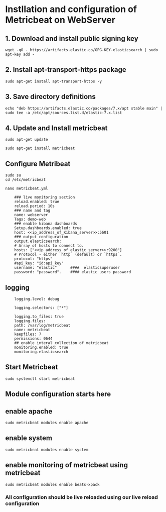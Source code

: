 # Instllation and configuration of Metricbeat on WebServer

## 1. Download and install public signing key 



    wget -qO - https://artifacts.elastic.co/GPG-KEY-elasticsearch | sudo apt-key add -

## 2. Install apt-transport-https package

    sudo apt-get install apt-transport-https -y

## 3. Save directory definitions

    echo "deb https://artifacts.elastic.co/packages/7.x/apt stable main" | sudo tee -a /etc/apt/sources.list.d/elastic-7.x.list


## 4. Update and Install metricbeat

    sudo apt-get update 

    sudo apt-get install metricbeat

## Configure Metribeat

    sudo su
    cd /etc/metricbeat

    nano metricbeat.yml

        ### live monitoring section 
        reload.enabled: true
        reload.period: 10s
        ### name and tag
        name: webserver
        Tags: demo-web
        ### enable kibana dashboards
        Setup.dashboards.enabled: true
        host: <<ip_address_of_Kibana_server>>:5601
        ### output configuration
        output.elasticsearch:
        # Array of hosts to connect to.
        hosts: ["<<ip_address_of_elastic_server>>:9200"]
        # Protocol - either `http` (default) or `https`.
        protocol: "https"
        #api_key: "id:api_key"
        username: "elastic"      ####  elasticsuperuser
        password: "password".    #### elastic users password
 ## logging
        logging.level: debug

        logging.selectors: ["*"]

        logging.to_files: true
        logging.files:
        path: /var/log/metricbeat
        name: metricbeat
        keepfiles: 7
        permissions: 0644
        ## enable interal collection of metricbeat
        monitoring.enabled: true
        monitoring.elasticsearch



## Start Metricbeat

    sudo systemctl start metricbeat

## Module configuration starts here

## enable apache

    sudo metricbeat modules enable apache

## enable system

    sudo metricbeat modules enable system

## enable monitoring of metricbeat using metricbeat

    sudo metricbeat modules enable beats-xpack


### All configuration should be live reloaded using our live reload configuration



